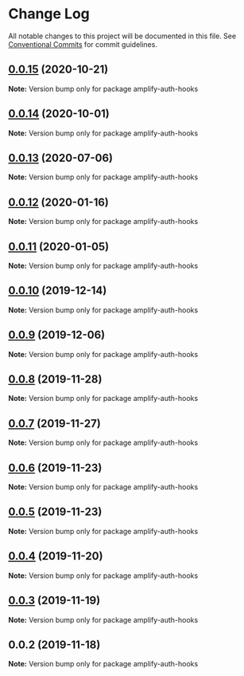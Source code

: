# Change Log

All notable changes to this project will be documented in this file.
See [Conventional Commits](https://conventionalcommits.org) for commit guidelines.

## [0.0.15](https://github.com/hupe1980/amplify-material-ui/compare/amplify-auth-hooks@0.0.14...amplify-auth-hooks@0.0.15) (2020-10-21)

**Note:** Version bump only for package amplify-auth-hooks





## [0.0.14](https://github.com/hupe1980/amplify-material-ui/compare/amplify-auth-hooks@0.0.13...amplify-auth-hooks@0.0.14) (2020-10-01)

**Note:** Version bump only for package amplify-auth-hooks





## [0.0.13](https://github.com/hupe1980/amplify-material-ui/compare/amplify-auth-hooks@0.0.12...amplify-auth-hooks@0.0.13) (2020-07-06)

**Note:** Version bump only for package amplify-auth-hooks





## [0.0.12](https://github.com/hupe1980/amplify-material-ui/compare/amplify-auth-hooks@0.0.11...amplify-auth-hooks@0.0.12) (2020-01-16)

**Note:** Version bump only for package amplify-auth-hooks





## [0.0.11](https://github.com/hupe1980/amplify-material-ui/compare/amplify-auth-hooks@0.0.10...amplify-auth-hooks@0.0.11) (2020-01-05)

**Note:** Version bump only for package amplify-auth-hooks





## [0.0.10](https://github.com/hupe1980/amplify-material-ui/compare/amplify-auth-hooks@0.0.9...amplify-auth-hooks@0.0.10) (2019-12-14)

**Note:** Version bump only for package amplify-auth-hooks





## [0.0.9](https://github.com/hupe1980/amplify-material-ui/compare/amplify-auth-hooks@0.0.8...amplify-auth-hooks@0.0.9) (2019-12-06)

**Note:** Version bump only for package amplify-auth-hooks





## [0.0.8](https://github.com/hupe1980/amplify-material-ui/compare/amplify-auth-hooks@0.0.7...amplify-auth-hooks@0.0.8) (2019-11-28)

**Note:** Version bump only for package amplify-auth-hooks





## [0.0.7](https://github.com/hupe1980/amplify-material-ui/compare/amplify-auth-hooks@0.0.6...amplify-auth-hooks@0.0.7) (2019-11-27)

**Note:** Version bump only for package amplify-auth-hooks





## [0.0.6](https://github.com/hupe1980/amplify-material-ui/compare/amplify-auth-hooks@0.0.5...amplify-auth-hooks@0.0.6) (2019-11-23)

**Note:** Version bump only for package amplify-auth-hooks





## [0.0.5](https://github.com/hupe1980/amplify-material-ui/compare/amplify-auth-hooks@0.0.4...amplify-auth-hooks@0.0.5) (2019-11-23)

**Note:** Version bump only for package amplify-auth-hooks





## [0.0.4](https://github.com/hupe1980/amplify-material-ui/compare/amplify-auth-hooks@0.0.3...amplify-auth-hooks@0.0.4) (2019-11-20)

**Note:** Version bump only for package amplify-auth-hooks





## [0.0.3](https://github.com/hupe1980/amplify-material-ui/compare/amplify-auth-hooks@0.0.2...amplify-auth-hooks@0.0.3) (2019-11-19)

**Note:** Version bump only for package amplify-auth-hooks





## 0.0.2 (2019-11-18)

**Note:** Version bump only for package amplify-auth-hooks
